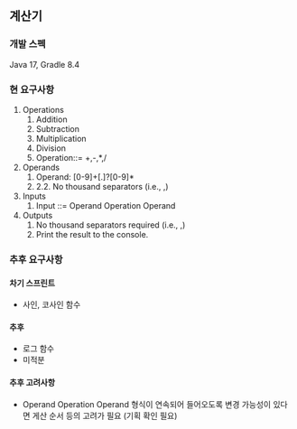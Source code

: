 ## 계산기

### 개발 스펙
Java 17, Gradle 8.4

### 현 요구사항
1. Operations
   1. Addition 
   2. Subtraction 
   3. Multiplication 
   4. Division
   5. Operation::= +,-,*,/
2. Operands 
   1. Operand: [0-9]+[.]?[0-9]* 
   2. 2.2. No thousand separators (i.e., ,)
3. Inputs 
   1. Input ::= Operand Operation Operand
4. Outputs
   1. No thousand separators required (i.e., ,)
   2. Print the result to the console.

### 추후 요구사항
#### 차기 스프린트
- 사인, 코사인 함수

#### 추후
- 로그 함수
- 미적분

#### 추후 고려사항
- Operand Operation Operand 형식이 연속되어 들어오도록 변경 가능성이 있다면 게산 순서 등의 고려가 필요 (기획 확인 필요)

